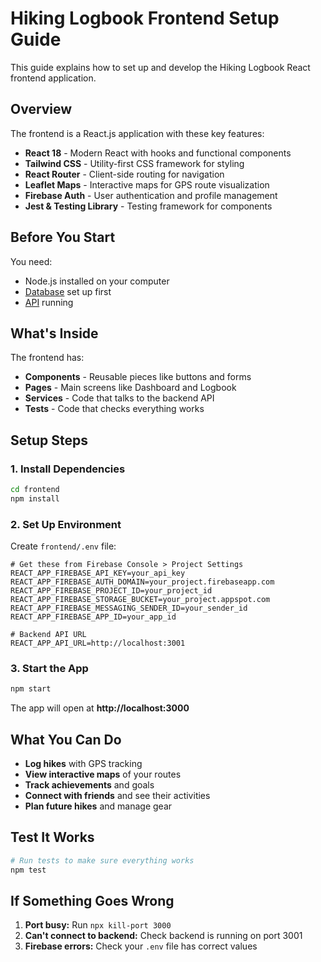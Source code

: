 # Hiking Logbook Frontend Setup Guide

This guide explains how to set up and develop the Hiking Logbook React frontend application.

## Overview

The frontend is a React.js application with these key features:

- **React 18** - Modern React with hooks and functional components
- **Tailwind CSS** - Utility-first CSS framework for styling
- **React Router** - Client-side routing for navigation
- **Leaflet Maps** - Interactive maps for GPS route visualization
- **Firebase Auth** - User authentication and profile management
- **Jest & Testing Library** - Testing framework for components

## Before You Start

You need:
- Node.js installed on your computer
- [Database](database_setup.md) set up first
- [API](api_setup.md) running

## What's Inside

The frontend has:
- **Components** - Reusable pieces like buttons and forms
- **Pages** - Main screens like Dashboard and Logbook
- **Services** - Code that talks to the backend API
- **Tests** - Code that checks everything works

## Setup Steps

### 1. Install Dependencies

```bash
cd frontend
npm install
```

### 2. Set Up Environment

Create `frontend/.env` file:

```env
# Get these from Firebase Console > Project Settings
REACT_APP_FIREBASE_API_KEY=your_api_key
REACT_APP_FIREBASE_AUTH_DOMAIN=your_project.firebaseapp.com
REACT_APP_FIREBASE_PROJECT_ID=your_project_id
REACT_APP_FIREBASE_STORAGE_BUCKET=your_project.appspot.com
REACT_APP_FIREBASE_MESSAGING_SENDER_ID=your_sender_id
REACT_APP_FIREBASE_APP_ID=your_app_id

# Backend API URL
REACT_APP_API_URL=http://localhost:3001
```

### 3. Start the App

```bash
npm start
```

The app will open at **http://localhost:3000**

## What You Can Do

- **Log hikes** with GPS tracking
- **View interactive maps** of your routes
- **Track achievements** and goals
- **Connect with friends** and see their activities
- **Plan future hikes** and manage gear

## Test It Works

```bash
# Run tests to make sure everything works
npm test
```

## If Something Goes Wrong

1. **Port busy:** Run `npx kill-port 3000`
2. **Can't connect to backend:** Check backend is running on port 3001
3. **Firebase errors:** Check your `.env` file has correct values


